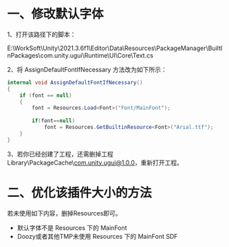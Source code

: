 # 一、修改默认字体

1、打开该路径下的脚本：

E:\WorkSoft\Unity\2021.3.6f1\Editor\Data\Resources\PackageManager\BuiltInPackages\com.unity.ugui\Runtime\UI\Core\Text.cs 

2、将 AssignDefaultFontIfNecessary 方法改为如下所示：

```c#
internal void AssignDefaultFontIfNecessary()
{
    if (font == null)
    {
        font = Resources.Load<Font>("Font/MainFont");
        
        if(font==null)
            font = Resources.GetBuiltinResource<Font>("Arial.ttf");
    }
}
```

3、若你已经创建了工程，还需删掉工程Library\PackageCache\com.unity.ugui@1.0.0，重新打开工程。



# 二、优化该插件大小的方法

若未使用如下内容，删掉Resources即可。

- 默认字体不是 Resources 下的 MainFont
- Doozy或者其他TMP未使用 Resources 下的 MainFont SDF
